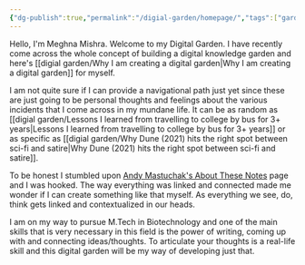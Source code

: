 ```yaml
---
{"dg-publish":true,"permalink":"/digial-garden/homepage/","tags":["gardenEntry"],"noteIcon":"note"}
---
```


Hello, I'm Meghna Mishra. Welcome to my Digital Garden. I have recently come across the whole concept of building a digital knowledge garden and here's [[digial garden/Why I am creating a digital garden\|Why I am creating a digital garden]] for myself. 

I am not quite sure if I can provide a navigational path just yet since these are just going to be personal thoughts and feelings about the various incidents that I come across in my mundane life. It can be as random as [[digial garden/Lessons I learned from travelling to college by bus for 3+ years\|Lessons I learned from travelling to college by bus for 3+ years]] or as specific as [[digial garden/Why Dune (2021) hits the right spot between sci-fi and satire\|Why Dune (2021) hits the right spot between sci-fi and satire]]. 

To be honest I stumbled upon [Andy Mastuchak's About These Notes](https://notes.andymatuschak.org/About_these_notes) page and I was hooked. The way everything was linked and connected made me wonder if I can create something like that myself. As everything we see, do, think gets linked and contextualized in our heads.

I am on my way to pursue M.Tech in Biotechnology and one of the main skills that is very necessary in this field is the power of writing, coming up with and connecting ideas/thoughts. To articulate your thoughts is a real-life skill and this digital garden will be my way of developing just that. 